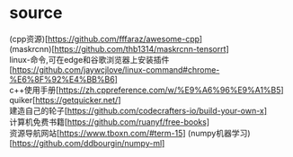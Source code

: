 # source
(cpp资源)[https://github.com/fffaraz/awesome-cpp]  
(maskrcnn)[https://github.com/thb1314/maskrcnn-tensorrt]  
linux-命令,可在edge和谷歌浏览器上安装插件[https://github.com/jaywcjlove/linux-command#chrome-%E6%8F%92%E4%BB%B6]  
c++使用手册[https://zh.cppreference.com/w/%E9%A6%96%E9%A1%B5]  
quiker[https://getquicker.net/]  
建造自己的轮子[https://github.com/codecrafters-io/build-your-own-x]  
计算机免费书籍[https://github.com/ruanyf/free-books]  
资源导航网站[https://www.tboxn.com/#term-15]
(numpy机器学习)[https://github.com/ddbourgin/numpy-ml]
